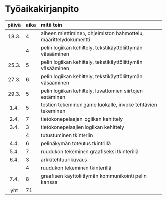 # Työaikakirjanpito

| päivä | aika | mitä tein  |
| :----:|:-----| :-----|
| 18.3. | 4    | aiheen miettiminen, ohjelmiston hahmottelu, määrittelydokumentti |
|       | 4    | pelin logiikan kehittely, tekstikäyttöliittymän väsääminen |
| 25.3. | 5    | pelin logiikan kehittely, tekstikäyttöliittymän väsääminen |
| 27.3. | 6    | pelin logiikan kehittely, tekstikäyttöliittymän väsääminen |
| 29.3. | 5    | pelin logiikan kehittely, luvattomien siirtojen estäminen |
| 1.4.  | 5    | testien tekeminen game luokalle, invoke tehtävien tekeminen |
| 2.4.  | 7    | tietokonepelaajan logiikan kehittely |
| 3.4.  | 3    | tietokonepelaajien logiikan kehittely |
|       | 4    | tutustuminen tkinteriin |
| 4.4.  | 6    | pelinäkymän toteutus tkintrillä |
| 5.4.  | 7    | ruudukon tekeminen graafiseksi tkinterillä |
| 6.4.  | 3    | arkkitehtuurikuvaus |
|       | 4    | ruudukon tekeminen tkinterillä |
| 7.4.  | 8    | graafisen käyttöliittymän kommunikointi pelin kanssa |
| yht   | 71   | | 
